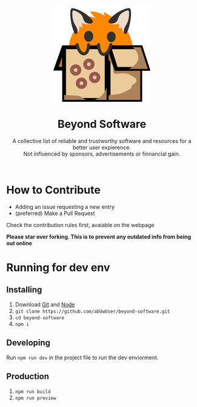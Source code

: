 <p align="center"><img src="public/icon.svg"/></p>
<h1 align="center">Beyond Software</h1>
<p align="center">
    A collective list of reliable and trustworthy software and resources for a better user expierence.<br>
    Not influenced by sponsors, advertisements or finnancial gain.
</p>

<br>

# How to Contribute
- Adding an issue requesting a new entry
- (preferred) Make a Pull Request

Check the contribution rules first, avaiable on the webpage

**Please star over forking. This is to prevent any outdated info from being out online**

# Running for dev env
## Installing
1. Download [Git](https://git-scm.com/) and [Node](https://nodejs.org/)
2. `git clone https://github.com/abUwUser/beyond-software.git`
3. `cd beyond-software`
4. `npm i`

## Developing
Run `npm run dev` in the project file to run the dev enviorment.

## Production
1. `npm run build`
2. `npm run preview`